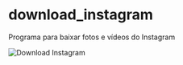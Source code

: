 # download_instagram
Programa para baixar fotos e vídeos do Instagram

![Download Instagram](https://github.com/fvictoor/download_instagram/assets/76711024/2aca97a6-9868-437c-9ee2-b19f43d2cdbd)

